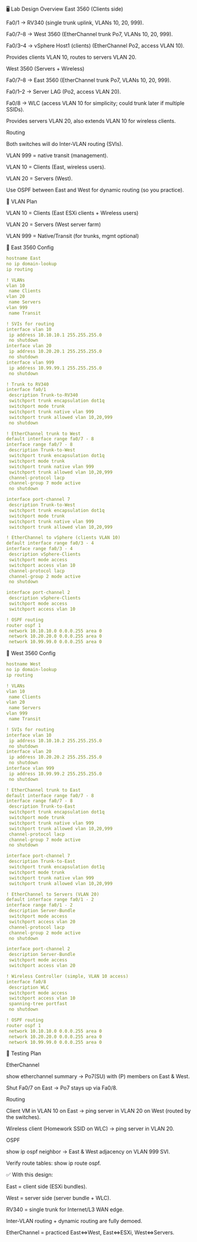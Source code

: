 🖥️ Lab Design Overview
East 3560 (Clients side)

Fa0/1 → RV340 (single trunk uplink, VLANs 10, 20, 999).

Fa0/7–8 → West 3560 (EtherChannel trunk Po7, VLANs 10, 20, 999).

Fa0/3–4 → vSphere Host1 (clients) (EtherChannel Po2, access VLAN 10).

Provides clients VLAN 10, routes to servers VLAN 20.

West 3560 (Servers + Wireless)

Fa0/7–8 → East 3560 (EtherChannel trunk Po7, VLANs 10, 20, 999).

Fa0/1–2 → Server LAG (Po2, access VLAN 20).

Fa0/8 → WLC (access VLAN 10 for simplicity; could trunk later if multiple SSIDs).

Provides servers VLAN 20, also extends VLAN 10 for wireless clients.

Routing

Both switches will do Inter-VLAN routing (SVIs).

VLAN 999 = native transit (management).

VLAN 10 = Clients (East, wireless users).

VLAN 20 = Servers (West).

Use OSPF between East and West for dynamic routing (so you practice).

🔹 VLAN Plan

VLAN 10 = Clients (East ESXi clients + Wireless users)

VLAN 20 = Servers (West server farm)

VLAN 999 = Native/Transit (for trunks, mgmt optional)

🔹 East 3560 Config
```Yaml
hostname East
no ip domain-lookup
ip routing

! VLANs
vlan 10
 name Clients
vlan 20
 name Servers
vlan 999
 name Transit

! SVIs for routing
interface vlan 10
 ip address 10.10.10.1 255.255.255.0
 no shutdown
interface vlan 20
 ip address 10.20.20.1 255.255.255.0
 no shutdown
interface vlan 999
 ip address 10.99.99.1 255.255.255.0
 no shutdown

! Trunk to RV340
interface fa0/1
 description Trunk-to-RV340
 switchport trunk encapsulation dot1q
 switchport mode trunk
 switchport trunk native vlan 999
 switchport trunk allowed vlan 10,20,999
 no shutdown

! EtherChannel trunk to West
default interface range fa0/7 - 8
interface range fa0/7 - 8
 description Trunk-to-West
 switchport trunk encapsulation dot1q
 switchport mode trunk
 switchport trunk native vlan 999
 switchport trunk allowed vlan 10,20,999
 channel-protocol lacp
 channel-group 7 mode active
 no shutdown

interface port-channel 7
 description Trunk-to-West
 switchport trunk encapsulation dot1q
 switchport mode trunk
 switchport trunk native vlan 999
 switchport trunk allowed vlan 10,20,999

! EtherChannel to vSphere (clients VLAN 10)
default interface range fa0/3 - 4
interface range fa0/3 - 4
 description vSphere-Clients
 switchport mode access
 switchport access vlan 10
 channel-protocol lacp
 channel-group 2 mode active
 no shutdown

interface port-channel 2
 description vSphere-Clients
 switchport mode access
 switchport access vlan 10

! OSPF routing
router ospf 1
 network 10.10.10.0 0.0.0.255 area 0
 network 10.20.20.0 0.0.0.255 area 0
 network 10.99.99.0 0.0.0.255 area 0
```
🔹 West 3560 Config
```Yaml
hostname West
no ip domain-lookup
ip routing

! VLANs
vlan 10
 name Clients
vlan 20
 name Servers
vlan 999
 name Transit

! SVIs for routing
interface vlan 10
 ip address 10.10.10.2 255.255.255.0
 no shutdown
interface vlan 20
 ip address 10.20.20.2 255.255.255.0
 no shutdown
interface vlan 999
 ip address 10.99.99.2 255.255.255.0
 no shutdown

! EtherChannel trunk to East
default interface range fa0/7 - 8
interface range fa0/7 - 8
 description Trunk-to-East
 switchport trunk encapsulation dot1q
 switchport mode trunk
 switchport trunk native vlan 999
 switchport trunk allowed vlan 10,20,999
 channel-protocol lacp
 channel-group 7 mode active
 no shutdown

interface port-channel 7
 description Trunk-to-East
 switchport trunk encapsulation dot1q
 switchport mode trunk
 switchport trunk native vlan 999
 switchport trunk allowed vlan 10,20,999

! EtherChannel to Servers (VLAN 20)
default interface range fa0/1 - 2
interface range fa0/1 - 2
 description Server-Bundle
 switchport mode access
 switchport access vlan 20
 channel-protocol lacp
 channel-group 2 mode active
 no shutdown

interface port-channel 2
 description Server-Bundle
 switchport mode access
 switchport access vlan 20

! Wireless Controller (simple, VLAN 10 access)
interface fa0/8
 description WLC
 switchport mode access
 switchport access vlan 10
 spanning-tree portfast
 no shutdown

! OSPF routing
router ospf 1
 network 10.10.10.0 0.0.0.255 area 0
 network 10.20.20.0 0.0.0.255 area 0
 network 10.99.99.0 0.0.0.255 area 0
```
🔎 Testing Plan

EtherChannel

show etherchannel summary → Po7(SU) with (P) members on East & West.

Shut Fa0/7 on East → Po7 stays up via Fa0/8.

Routing

Client VM in VLAN 10 on East → ping server in VLAN 20 on West (routed by the switches).

Wireless client (Homework SSID on WLC) → ping server in VLAN 20.

OSPF

show ip ospf neighbor → East & West adjacency on VLAN 999 SVI.

Verify route tables: show ip route ospf.

✅ With this design:

East = client side (ESXi bundles).

West = server side (server bundle + WLC).

RV340 = single trunk for Internet/L3 WAN edge.

Inter-VLAN routing + dynamic routing are fully demoed.

EtherChannel = practiced East⇔West, East⇔ESXi, West⇔Servers.
